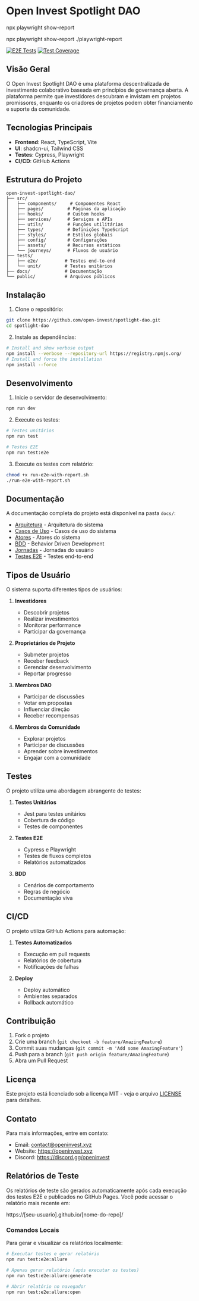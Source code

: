 # Open Invest Spotlight DAO

npx playwright show-report

npx playwright show-report ./playwright-report

[![E2E Tests](https://github.com/open-invest/spotlight-dao/actions/workflows/e2e-tests.yml/badge.svg)](https://github.com/open-invest/spotlight-dao/actions/workflows/e2e-tests.yml)
[![Test Coverage](https://codecov.io/gh/open-invest/spotlight-dao/branch/main/graph/badge.svg)](https://codecov.io/gh/open-invest/spotlight-dao)

## Visão Geral

O Open Invest Spotlight DAO é uma plataforma descentralizada de investimento colaborativo baseada em princípios de governança aberta. A plataforma permite que investidores descubram e invistam em projetos promissores, enquanto os criadores de projetos podem obter financiamento e suporte da comunidade.

## Tecnologias Principais

- **Frontend**: React, TypeScript, Vite
- **UI**: shadcn-ui, Tailwind CSS
- **Testes**: Cypress, Playwright
- **CI/CD**: GitHub Actions

## Estrutura do Projeto

```
open-invest-spotlight-dao/
├── src/
│   ├── components/     # Componentes React
│   ├── pages/         # Páginas da aplicação
│   ├── hooks/         # Custom hooks
│   ├── services/      # Serviços e APIs
│   ├── utils/         # Funções utilitárias
│   ├── types/         # Definições TypeScript
│   ├── styles/        # Estilos globais
│   ├── config/        # Configurações
│   ├── assets/        # Recursos estáticos
│   └── journeys/      # Fluxos de usuário
├── tests/
│   ├── e2e/          # Testes end-to-end
│   └── unit/         # Testes unitários
├── docs/             # Documentação
└── public/           # Arquivos públicos
```

## Instalação

1. Clone o repositório:
```bash
git clone https://github.com/open-invest/spotlight-dao.git
cd spotlight-dao
```

2. Instale as dependências:
```bash
# Install and show verbose output
npm install --verbose --repository-url https://registry.npmjs.org/
# Install and force the installation
npm install --force
```

## Desenvolvimento

1. Inicie o servidor de desenvolvimento:
```bash
npm run dev
```

2. Execute os testes:
```bash
# Testes unitários
npm run test

# Testes E2E
npm run test:e2e
```

3. Execute os testes com relatório:
```bash
chmod +x run-e2e-with-report.sh
./run-e2e-with-report.sh
```

## Documentação

A documentação completa do projeto está disponível na pasta `docs/`:

- [Arquitetura](docs/ARCHITECTURE.md) - Arquitetura do sistema
- [Casos de Uso](docs/USE_CASES.md) - Casos de uso do sistema
- [Atores](docs/ACTORS.md) - Atores do sistema
- [BDD](docs/BDD.md) - Behavior Driven Development
- [Jornadas](docs/JOURNEYS.md) - Jornadas do usuário
- [Testes E2E](docs/E2E_TESTING.md) - Testes end-to-end

## Tipos de Usuário

O sistema suporta diferentes tipos de usuários:

1. **Investidores**
   - Descobrir projetos
   - Realizar investimentos
   - Monitorar performance
   - Participar da governança

2. **Proprietários de Projeto**
   - Submeter projetos
   - Receber feedback
   - Gerenciar desenvolvimento
   - Reportar progresso

3. **Membros DAO**
   - Participar de discussões
   - Votar em propostas
   - Influenciar direção
   - Receber recompensas

4. **Membros da Comunidade**
   - Explorar projetos
   - Participar de discussões
   - Aprender sobre investimentos
   - Engajar com a comunidade

## Testes

O projeto utiliza uma abordagem abrangente de testes:

1. **Testes Unitários**
   - Jest para testes unitários
   - Cobertura de código
   - Testes de componentes

2. **Testes E2E**
   - Cypress e Playwright
   - Testes de fluxos completos
   - Relatórios automatizados

3. **BDD**
   - Cenários de comportamento
   - Regras de negócio
   - Documentação viva

## CI/CD

O projeto utiliza GitHub Actions para automação:

1. **Testes Automatizados**
   - Execução em pull requests
   - Relatórios de cobertura
   - Notificações de falhas

2. **Deploy**
   - Deploy automático
   - Ambientes separados
   - Rollback automático

## Contribuição

1. Fork o projeto
2. Crie uma branch (`git checkout -b feature/AmazingFeature`)
3. Commit suas mudanças (`git commit -m 'Add some AmazingFeature'`)
4. Push para a branch (`git push origin feature/AmazingFeature`)
5. Abra um Pull Request

## Licença

Este projeto está licenciado sob a licença MIT - veja o arquivo [LICENSE](LICENSE) para detalhes.

## Contato

Para mais informações, entre em contato:

- Email: contact@openinvest.xyz
- Website: https://openinvest.xyz
- Discord: https://discord.gg/openinvest

## Relatórios de Teste

Os relatórios de teste são gerados automaticamente após cada execução dos testes E2E e publicados no GitHub Pages. Você pode acessar o relatório mais recente em:

https://[seu-usuario].github.io/[nome-do-repo]/

### Comandos Locais

Para gerar e visualizar os relatórios localmente:

```bash
# Executar testes e gerar relatório
npm run test:e2e:allure

# Apenas gerar relatório (após executar os testes)
npm run test:e2e:allure:generate

# Abrir relatório no navegador
npm run test:e2e:allure:open
```